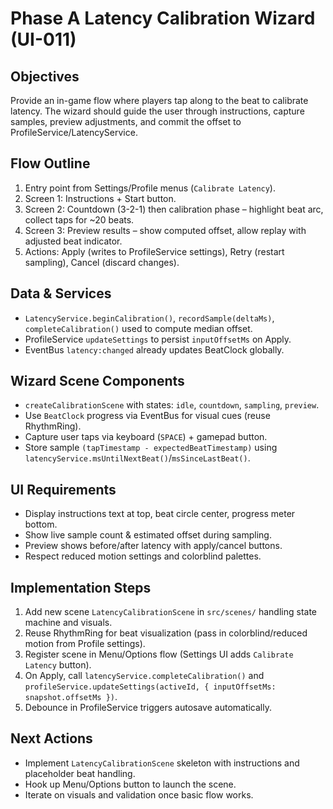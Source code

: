 # Phase A Latency Calibration Wizard (UI-011)

## Objectives
Provide an in-game flow where players tap along to the beat to calibrate latency. The wizard should guide the user through instructions, capture samples, preview adjustments, and commit the offset to ProfileService/LatencyService.

## Flow Outline
1. Entry point from Settings/Profile menus (`Calibrate Latency`).
2. Screen 1: Instructions + Start button.
3. Screen 2: Countdown (3-2-1) then calibration phase – highlight beat arc, collect taps for ~20 beats.
4. Screen 3: Preview results – show computed offset, allow replay with adjusted beat indicator.
5. Actions: Apply (writes to ProfileService settings), Retry (restart sampling), Cancel (discard changes).

## Data & Services
- `LatencyService.beginCalibration()`, `recordSample(deltaMs)`, `completeCalibration()` used to compute median offset.
- ProfileService `updateSettings` to persist `inputOffsetMs` on Apply.
- EventBus `latency:changed` already updates BeatClock globally.

## Wizard Scene Components
- `createCalibrationScene` with states: `idle`, `countdown`, `sampling`, `preview`.
- Use `BeatClock` progress via EventBus for visual cues (reuse RhythmRing).
- Capture user taps via keyboard (`SPACE`) + gamepad button.
- Store sample `(tapTimestamp - expectedBeatTimestamp)` using `latencyService.msUntilNextBeat()`/`msSinceLastBeat()`.

## UI Requirements
- Display instructions text at top, beat circle center, progress meter bottom.
- Show live sample count & estimated offset during sampling.
- Preview shows before/after latency with apply/cancel buttons.
- Respect reduced motion settings and colorblind palettes.

## Implementation Steps
1. Add new scene `LatencyCalibrationScene` in `src/scenes/` handling state machine and visuals.
2. Reuse RhythmRing for beat visualization (pass in colorblind/reduced motion from Profile settings).
3. Register scene in Menu/Options flow (Settings UI adds `Calibrate Latency` button).
4. On Apply, call `latencyService.completeCalibration()` and `profileService.updateSettings(activeId, { inputOffsetMs: snapshot.offsetMs })`.
5. Debounce in ProfileService triggers autosave automatically.

## Next Actions
- Implement `LatencyCalibrationScene` skeleton with instructions and placeholder beat handling.
- Hook up Menu/Options button to launch the scene.
- Iterate on visuals and validation once basic flow works.
